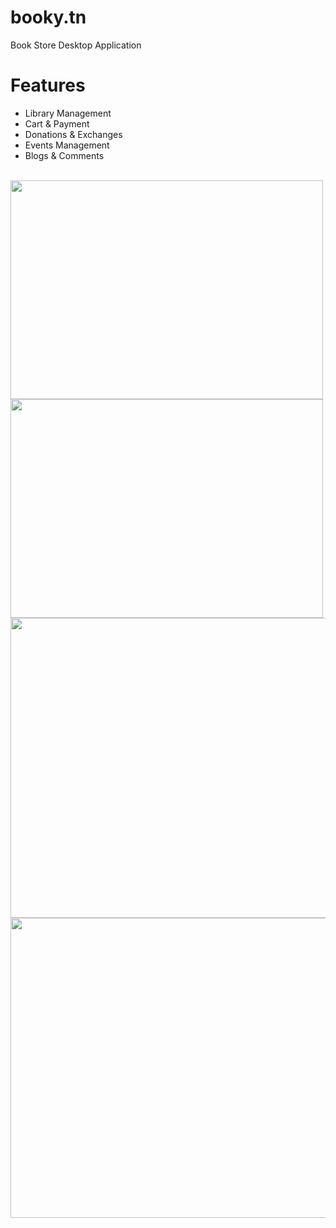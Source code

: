 # booky.tn
Book Store Desktop Application
<h1>
Features
</h1>
<ul>
  <li> Library Management </li>
  <li> Cart & Payment </li>
  <li> Donations & Exchanges </li>
  <li> Events Management </li>
  <li> Blogs & Comments </li>
</ul>
<br/>
<img align="left" width="500" height="350" src="https://user-images.githubusercontent.com/62717186/102012750-7edaa800-3d4c-11eb-99f6-01d5332dda25.PNG">
<img align="left" width="500" height="350" src="https://user-images.githubusercontent.com/62717186/102012751-80a46b80-3d4c-11eb-8419-e55ee6ac9f78.PNG">
<img align="left" width="800" height="480" src="https://user-images.githubusercontent.com/62717186/102012752-81d59880-3d4c-11eb-9d71-a77358082a15.PNG">
<img align="left" width="800" height="480" src="https://user-images.githubusercontent.com/62717186/102012758-87cb7980-3d4c-11eb-80ed-6880b4a5e14e.PNG">


